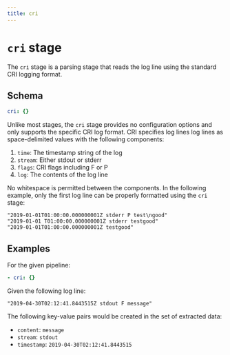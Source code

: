 ```yaml
---
title: cri
---
```

# `cri` stage

The `cri` stage is a parsing stage that reads the log line using the standard CRI logging format.

## Schema

```yaml
cri: {}
```

Unlike most stages, the `cri` stage provides no configuration options and only
supports the specific CRI log format. CRI specifies log lines log lines as
space-delimited values with the following components:

1. `time`: The timestamp string of the log
1. `stream`: Either stdout or stderr
1. `flags`: CRI flags including F or P
1. `log`: The contents of the log line

No whitespace is permitted between the components. In the following example,
only the first log line can be properly formatted using the `cri` stage:

```
"2019-01-01T01:00:00.000000001Z stderr P test\ngood"
"2019-01-01 T01:00:00.000000001Z stderr testgood"
"2019-01-01T01:00:00.000000001Z testgood"
```

## Examples

For the given pipeline:

```yaml
- cri: {}
```

Given the following log line:

```
"2019-04-30T02:12:41.8443515Z stdout F message"
```

The following key-value pairs would be created in the set of extracted data:

- `content`: `message`
- `stream`: `stdout`
- `timestamp`: `2019-04-30T02:12:41.8443515`
